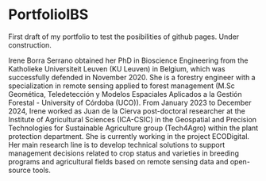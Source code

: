 # PortfolioIBS
First draft of my portfolio to test the posibilities of github pages.
Under construction.

Irene Borra Serrano obtained her PhD in Bioscience Engineering from the Katholieke Universiteit Leuven (KU Leuven) in Belgium, which was successfully defended in November 2020. She is a forestry engineer with a specialization in remote sensing applied to forest management (M.Sc Geomética, Teledetección y Modelos Espaciales Aplicados a la Gestión Forestal - University of Córdoba (UCO)). From January 2023 to December 2024, Irene worked as Juan de la Cierva post-doctoral researcher at the Institute of Agricultural Sciences (ICA-CSIC) in the Geospatial and Precision Technologies for Sustainable Agriculture group (Tech4Agro) within the plant protection department. She is currently working in the project ECODigital. Her main research line is to develop technical solutions to support management decisions related to crop status and varieties in breeding programs and agricultural fields based on remote sensing data and open-source tools.
